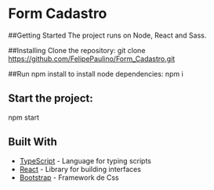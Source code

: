 # Form Cadastro 

##Getting Started
The project runs on Node, React and Sass.

##Installing
Clone the repository:
git clone https://github.com/FelipePaulino/Form_Cadastro.git

##Run npm install to install node dependencies:
npm i

## Start the project:
npm start

## Built With

* [TypeScript](https://www.typescriptlang.org/) - Language for typing scripts
* [React](https://reactjs.org/) - Library for building interfaces
* [Bootstrap](https://getbootstrap.com/) - Framework de Css
